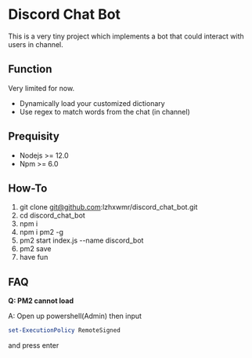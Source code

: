 # Discord Chat Bot

This is a very tiny project which implements a bot that could interact with users in channel.

## Function

Very limited for now.
* Dynamically load your customized dictionary
* Use regex to match words from the chat (in channel)

## Prequisity

* Nodejs >= 12.0
* Npm >= 6.0

## How-To

1. git clone git@github.com:lzhxwmr/discord_chat_bot.git
2. cd discord_chat_bot
3. npm i
4. npm i pm2 -g
5. pm2 start index.js --name discord_bot
5. pm2 save
6. have fun

## FAQ

**Q: PM2 cannot load**

A: Open up powershell(Admin) then input 
```powershell
set-ExecutionPolicy RemoteSigned
```

and press enter